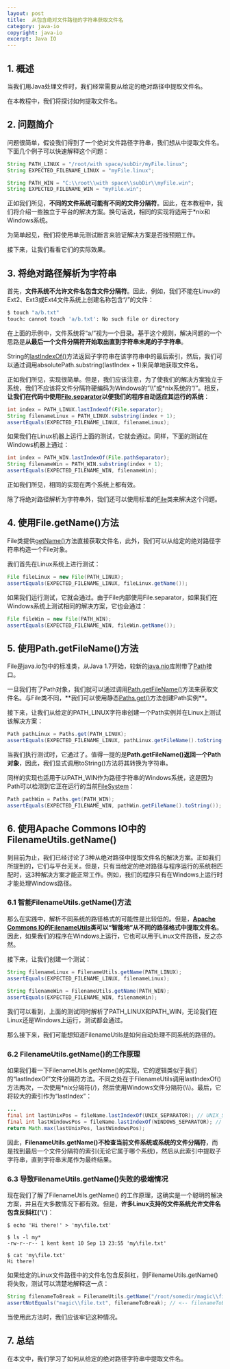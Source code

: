 ```yaml
---
layout: post
title:  从包含绝对文件路径的字符串获取文件名
category: java-io
copyright: java-io
excerpt: Java IO
---
```


## 1. 概述

当我们用Java处理文件时，我们经常需要从给定的绝对路径中提取文件名。

在本教程中，我们将探讨如何提取文件名。

## 2. 问题简介

问题很简单，假设我们得到了一个绝对文件路径字符串，我们想从中提取文件名。下面几个例子可以快速解释这个问题：

```java
String PATH_LINUX = "/root/with space/subDir/myFile.linux";
String EXPECTED_FILENAME_LINUX = "myFile.linux";

String PATH_WIN = "C:\\root\\with space\\subDir\\myFile.win";
String EXPECTED_FILENAME_WIN = "myFile.win";
```

正如我们所见，**不同的文件系统可能有不同的文件分隔符**。因此，在本教程中，我们将介绍一些独立于平台的解决方案。换句话说，相同的实现将适用于\*nix和Windows系统。

为简单起见，我们将使用单元测试断言来验证解决方案是否按预期工作。

接下来，让我们看看它们的实际效果。

## 3. 将绝对路径解析为字符串

首先，**文件系统不允许文件名包含文件分隔符**。因此，例如，我们不能在Linux的Ext2、Ext3或Ext4文件系统上创建名称包含“/”的文件：

```bash
$ touch "a/b.txt"
touch: cannot touch 'a/b.txt': No such file or directory
```

在上面的示例中，文件系统将“a/”视为一个目录。基于这个规则，解决问题的一个思路是**从最后一个文件分隔符开始取出直到字符串末尾的子字符串**。

String的[lastIndexOf()](https://www.baeldung.com/string/last-index-of)方法返回子字符串在该字符串中的最后索引，然后，我们可以通过调用absolutePath.substring(lastIndex + 1)来简单地获取文件名。

正如我们所见，实现很简单。但是，我们应该注意，为了使我们的解决方案独立于系统，我们不应该将文件分隔符硬编码为Windows的“\\\\”或\*nix系统的“/”。相反，**让我们在代码中使用[File.separator](https://www.baeldung.com/java-file-vs-file-path-separator)以便我们的程序自动适应其运行的系统**：

```java
int index = PATH_LINUX.lastIndexOf(File.separator);
String filenameLinux = PATH_LINUX.substring(index + 1);
assertEquals(EXPECTED_FILENAME_LINUX, filenameLinux);
```

如果我们在Linux机器上运行上面的测试，它就会通过。同样，下面的测试在Windows机器上通过：

```java
int index = PATH_WIN.lastIndexOf(File.pathSeparator);
String filenameWin = PATH_WIN.substring(index + 1);
assertEquals(EXPECTED_FILENAME_WIN, filenameWin);
```

正如我们所见，相同的实现在两个系统上都有效。

除了将绝对路径解析为字符串外，我们还可以使用标准的[File](https://www.baeldung.com/java-io-file)类来解决这个问题。

## 4. 使用File.getName()方法

File类提供[getName()](https://www.baeldung.com/java-io-file#2-getting-metadata-about-file-instances)方法直接获取文件名，此外，我们可以从给定的绝对路径字符串构造一个File对象。

我们首先在Linux系统上进行测试：

```java
File fileLinux = new File(PATH_LINUX);
assertEquals(EXPECTED_FILENAME_LINUX, fileLinux.getName());
```

如果我们运行测试，它就会通过。由于File内部使用File.separator，如果我们在Windows系统上测试相同的解决方案，它也会通过：

```java
File fileWin = new File(PATH_WIN);
assertEquals(EXPECTED_FILENAME_WIN, fileWin.getName());
```

## 5. 使用Path.getFileName()方法

File是java.io包中的标准类，从Java 1.7开始，较新的[java.nio](https://www.baeldung.com/java-io-vs-nio)库附带了[Path](https://www.baeldung.com/java-path-vs-file)接口。

一旦我们有了Path对象，我们就可以通过调用[Path.getFileName()](https://docs.oracle.com/en/java/javase/11/docs/api/java.base/java/nio/file/Path.html#getFileName())方法来获取文件名。与File类不同，**我们可以使用静态[Paths.get()](https://docs.oracle.com/en/java/javase/11/docs/api/java.base/java/nio/file/Paths.html#get(java.lang.String,java.lang.String...))方法创建Path实例**。

接下来，让我们从给定的PATH_LINUX字符串创建一个Path实例并在Linux上测试该解决方案：

```java
Path pathLinux = Paths.get(PATH_LINUX);
assertEquals(EXPECTED_FILENAME_LINUX, pathLinux.getFileName().toString());
```

当我们执行测试时，它通过了。值得一提的是**Path.getFileName()返回一个Path对象**，因此，我们显式调用toString()方法将其转换为字符串。

同样的实现也适用于以PATH_WIN作为路径字符串的Windows系统，这是因为Path可以检测到它正在运行的当前[FileSystem](https://docs.oracle.com/en/java/javase/11/docs/api/java.base/java/nio/file/FileSystem.html)：

```java
Path pathWin = Paths.get(PATH_WIN);
assertEquals(EXPECTED_FILENAME_WIN, pathWin.getFileName().toString());
```

## 6. 使用Apache Commons IO中的FilenameUtils.getName()

到目前为止，我们已经讨论了3种从绝对路径中提取文件名的解决方案。正如我们所提到的，它们与平台无关。但是，只有当给定的绝对路径与程序运行的系统相匹配时，这3种解决方案才能正常工作。例如，我们的程序只有在Windows上运行时才能处理Windows路径。

### 6.1 智能FilenameUtils.getName()方法

那么在实践中，解析不同系统的路径格式的可能性是比较低的。但是，**[Apache Commons IO](https://www.baeldung.com/apache-commons-io)的[FilenameUtils](https://www.baeldung.com/apache-commons-io#2-filenameutils)类可以“智能地”从不同的路径格式中提取文件名**。因此，如果我们的程序在Windows上运行，它也可以用于Linux文件路径，反之亦然。

接下来，让我们创建一个测试：

```java
String filenameLinux = FilenameUtils.getName(PATH_LINUX);
assertEquals(EXPECTED_FILENAME_LINUX, filenameLinux);
                                                         
String filenameWin = FilenameUtils.getName(PATH_WIN);
assertEquals(EXPECTED_FILENAME_WIN, filenameWin);
```

我们可以看到，上面的测试同时解析了PATH_LINUX和PATH_WIN，无论我们在Linux还是Windows上运行，测试都会通过。

那么接下来，我们可能想知道FilenameUtils是如何自动处理不同系统的路径的。

### 6.2 FilenameUtils.getName()的工作原理

如果我们看一下FilenameUtils.getName()的实现，它的逻辑类似于我们的“lastIndexOf”文件分隔符方法。不同之处在于FilenameUtils调用lastIndexOf()方法两次，一次使用\*nix分隔符(/)，然后使用Windows文件分隔符(\\\\)。最后，它将较大的索引作为“lastIndex”：

```java
...
final int lastUnixPos = fileName.lastIndexOf(UNIX_SEPARATOR); // UNIX_SEPARATOR = '/'
final int lastWindowsPos = fileName.lastIndexOf(WINDOWS_SEPARATOR); // WINDOWS_SEPARATOR = '\\'
return Math.max(lastUnixPos, lastWindowsPos);
```

因此，**FilenameUtils.getName()不检查当前文件系统或系统的文件分隔符**，而是找到最后一个文件分隔符的索引(无论它属于哪个系统)，然后从此索引中提取子字符串，直到字符串末尾作为最终结果。

### 6.3 导致FilenameUtils.getName()失败的极端情况

现在我们了解了FilenameUtils.getName() 的工作原理，这确实是一个聪明的解决方案，并且在大多数情况下都有效。但是，**许多Linux支持的文件系统允许文件名包含反斜杠('\\')**：

```shell
$ echo 'Hi there!' > 'my\file.txt'

$ ls -l my*
-rw-r--r-- 1 kent kent 10 Sep 13 23:55 'my\file.txt'

$ cat 'my\file.txt'
Hi there!
```

如果给定的Linux文件路径中的文件名包含反斜杠，则FilenameUtils.getName()将失败，测试可以清楚地解释这一点：

```java
String filenameToBreak = FilenameUtils.getName("/root/somedir/magic\\file.txt");
assertNotEquals("magic\\file.txt", filenameToBreak); // <-- filenameToBreak = "file.txt", but we expect: magic\file.txt
```

当使用此方法时，我们应该牢记这种情况。

## 7. 总结

在本文中，我们学习了如何从给定的绝对路径字符串中提取文件名。